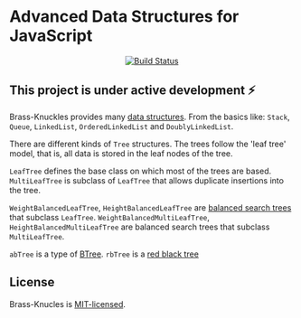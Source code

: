 Advanced Data Structures for JavaScript
=======================================
<p align="center">
  <a href="https://circleci.com/gh/Letladi/brass-knuckles">
    <img src="https://circleci.com/gh/Letladi/brass-knuckles.svg?style=svg" alt="Build Status">
  </a>
</p>

This project is under active development ⚡️
-------------------------------------------

Brass-Knuckles provides many [data structures][]. From the basics like: `Stack`, `Queue`,
`LinkedList`, `OrderedLinkedList` and `DoublyLinkedList`.

There are different kinds of `Tree` structures. The trees follow the 'leaf tree' model,
that is, all data is stored in the leaf nodes of the tree.

`LeafTree` defines the base class on which most of the trees are based.
`MultiLeafTree` is subclass of `LeafTree` that allows duplicate insertions into the tree.

`WeightBalancedLeafTree`, `HeightBalancedLeafTree` are [balanced search trees][] that subclass `LeafTree`.
`WeightBalancedMultiLeafTree`, `HeightBalancedMultiLeafTree` are balanced search trees that subclass `MultiLeafTree`.

 `abTree` is a type of [BTree][].
 `rbTree` is a [red black tree][]



[BTree]: https://en.wikipedia.org/wiki/B-tree
[balanced search trees]: https://en.wikipedia.org/wiki/Self-balancing_binary_search_tree
[red black tree]: https://en.wikipedia.org/wiki/Red%E2%80%93black_tree
[data structures]: https://www.amazon.com/Advanced-Data-Structures-Peter-Brass/dp/0521880378/ref=sr_1_2?ie=UTF8&qid=1541833203&sr=8-2&keywords=advanced+data+structures


License
-------

Brass-Knucles is [MIT-licensed](https://opensource.org/licenses/MIT).
